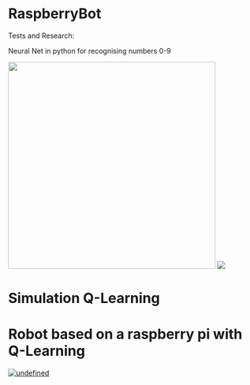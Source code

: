# RaspberryBot

Tests and Research:

Neural Net in python for recognising numbers 0-9

<img src="https://www2.pic-upload.de/img/35150521/neuralNetNumbers.png" width="420" > 


<img src="https://www2.pic-upload.de/img/35676132/IMG_20180716_202319719_LL.jpg">

# Simulation Q-Learning

# Robot based on a raspberry pi with Q-Learning

[![undefined](https://img.youtube.com/vi/dR7oVC3HARc/0.jpg)](https://www.youtube.com/watch?v=dR7oVC3HARc)
